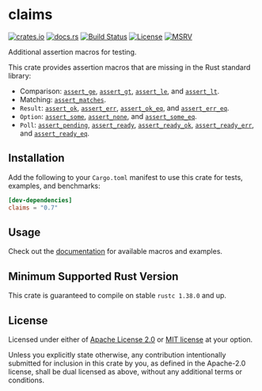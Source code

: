 # claims

[![crates.io](https://img.shields.io/crates/v/claims.svg)](https://crates.io/crates/claims)
[![docs.rs](https://docs.rs/claims/badge.svg)](https://docs.rs/claims)
[![Build Status](https://github.com/Anders429/claims/workflows/Continuous%20Integration/badge.svg)](https://github.com/Anders429/claims/actions)
[![License](https://img.shields.io/crates/l/claims)](#license)
[![MSRV](https://img.shields.io/badge/rustc-1.38.0+-yellow.svg)](#minimum-supported-rust-version)

Additional assertion macros for testing.

This crate provides assertion macros that are missing in the Rust standard library:

* Comparison: [`assert_ge`](https://docs.rs/claims/latest/claims/macro.assert_ge.html), [`assert_gt`](https://docs.rs/claims/latest/claims/macro.assert_gt.html), [`assert_le`](https://docs.rs/claims/latest/claims/macro.assert_le.html), and [`assert_lt`](https://docs.rs/claims/latest/claims/macro.assert_lt.html).
* Matching: [`assert_matches`](https://docs.rs/claims/latest/claims/macro.assert_matches.html).
* `Result`: [`assert_ok`](https://docs.rs/claims/latest/claims/macro.assert_ok.html), [`assert_err`](https://docs.rs/claims/latest/claims/macro.assert_err.html), [`assert_ok_eq`](https://docs.rs/claims/latest/claims/macro.assert_ok_eq.html), and [`assert_err_eq`](https://docs.rs/claims/latest/claims/macro.assert_err_eq.html).
* `Option`: [`assert_some`](https://docs.rs/claims/latest/claims/macro.assert_some.html), [`assert_none`](https://docs.rs/claims/latest/claims/macro.assert_none.html), and [`assert_some_eq`](https://docs.rs/claims/latest/claims/macro.assert_some_eq.html).
* `Poll`: [`assert_pending`](https://docs.rs/claims/latest/claims/macro.assert_pending.html), [`assert_ready`](https://docs.rs/claims/latest/claims/macro.assert_ready.html), [`assert_ready_ok`](https://docs.rs/claims/latest/claims/macro.assert_ready_ok.html), [`assert_ready_err`](https://docs.rs/claims/latest/claims/macro.assert_ready_err.html), and [`assert_ready_eq`](https://docs.rs/claims/latest/claims/macro.assert_ready_eq.html).

## Installation

Add the following to your `Cargo.toml` manifest to use this crate for tests, examples, and benchmarks:

```toml
[dev-dependencies]
claims = "0.7"
```

## Usage

Check out the [documentation](https://docs.rs/claims) for available macros and examples.

## Minimum Supported Rust Version
This crate is guaranteed to compile on stable `rustc 1.38.0` and up.

## License

Licensed under either of [Apache License 2.0](https://github.com/Anders429/claims/blob/master/LICENSE-APACHE)
or [MIT license](https://github.com/Anders429/claims/blob/master/LICENSE-MIT) at your option.

Unless you explicitly state otherwise, any contribution intentionally submitted for inclusion in this crate by you,
as defined in the Apache-2.0 license, shall be dual licensed as above, without any additional terms or conditions.
